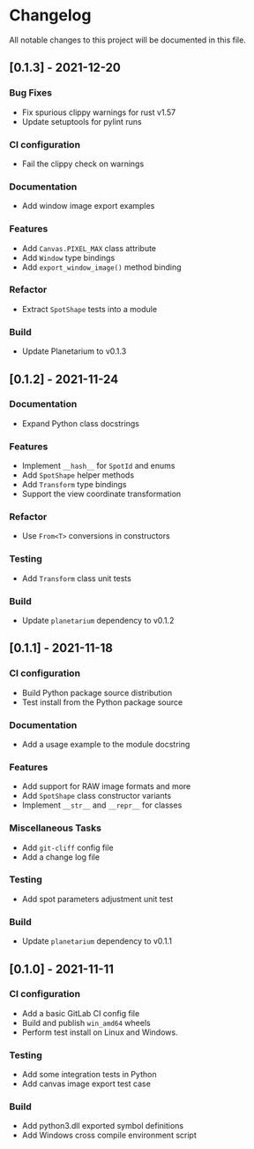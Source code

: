 # Changelog
All notable changes to this project will be documented in this file.

## [0.1.3] - 2021-12-20

### Bug Fixes

- Fix spurious clippy warnings for rust v1.57
- Update setuptools for pylint runs

### CI configuration

- Fail the clippy check on warnings

### Documentation

- Add window image export examples

### Features

- Add `Canvas.PIXEL_MAX` class attribute
- Add `Window` type bindings
- Add `export_window_image()` method binding

### Refactor

- Extract `SpotShape` tests into a module

### Build

- Update Planetarium to v0.1.3

## [0.1.2] - 2021-11-24

### Documentation

- Expand Python class docstrings

### Features

- Implement `__hash__` for `SpotId` and enums
- Add `SpotShape` helper methods
- Add `Transform` type bindings
- Support the view coordinate transformation

### Refactor

- Use `From<T>` conversions in constructors

### Testing

- Add `Transform` class unit tests

### Build

- Update `planetarium` dependency to v0.1.2

## [0.1.1] - 2021-11-18

### CI configuration

- Build Python package source distribution
- Test install from the Python package source

### Documentation

- Add a usage example to the module docstring

### Features

- Add support for RAW image formats and more
- Add `SpotShape` class constructor variants
- Implement `__str__` and `__repr__` for classes

### Miscellaneous Tasks

- Add `git-cliff` config file
- Add a change log file

### Testing

- Add spot parameters adjustment unit test

### Build

- Update `planetarium` dependency to v0.1.1

## [0.1.0] - 2021-11-11

### CI configuration

- Add a basic GitLab CI config file
- Build and publish `win_amd64` wheels
- Perform test install on Linux and Windows.

### Testing

- Add some integration tests in Python
- Add canvas image export test case

### Build

- Add python3.dll exported symbol definitions
- Add Windows cross compile environment script

<!-- generated by git-cliff -->
